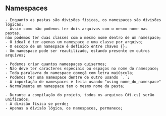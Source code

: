## Namespaces

    - Enquanto as pastas são divisões fisicas, os namespaces são divisões lógicas;
    - Assim como não podemos ter dois arquivos com o mesmo nome nas pastas, 
    não podemos ter duas classes com o mesmo nome dentro de um namespace;
    - O ideal é ter apenas um namespace e uma classe por arquivo;
    - O escopo de um namespace é definido entre chaves {};
    - Um namespace pode ser reautilizado, estando presente em outros arquivos;
    
    - Podemos criar quantos namespaces quisermos;
    - Não deve ter caracteres especiais ou espaços no nome do namespace;
    - Toda paralavra do namespace começã com letra maiúscula;
    - Podemos ter uma namespace dentre de outro usando ´.´;
    - A importação de namespaces é feita usando "using nome_do_namespace"
    - Normalmente um namespace tem o mesmo nome da pasta;

    - Durante a compilação do projeto, todos os arquivos C#(.cs) serão unificados;
    - A divisão física se perde;
    - Apenas a divisão lógica, os namespaces, permanece;
